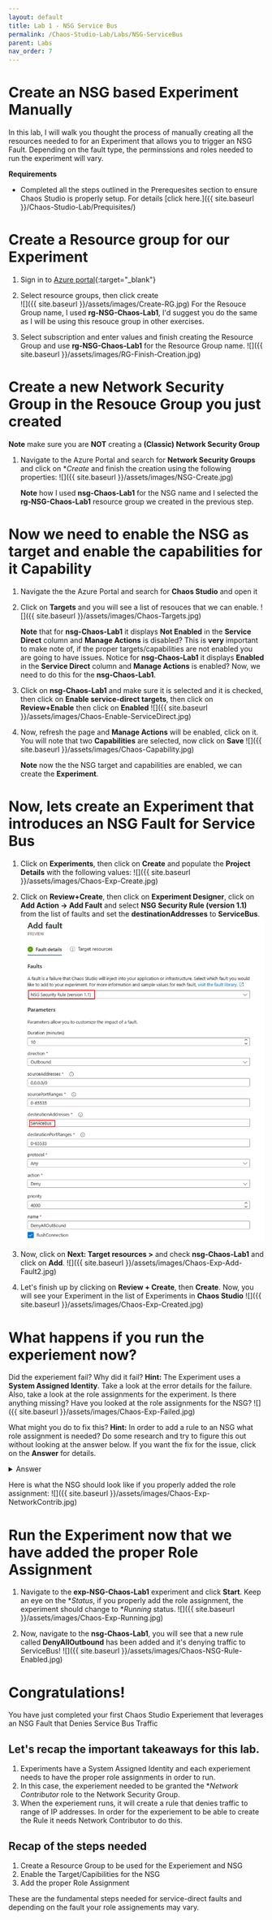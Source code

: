 ```yaml
---
layout: default
title: Lab 1 - NSG Service Bus
permalink: /Chaos-Studio-Lab/Labs/NSG-ServiceBus
parent: Labs 
nav_order: 7
---
```

# Create an NSG based Experiment Manually
In this lab, I will walk you thought the process of manually creating all the resources needed to for an Experiment that allows you to trigger an NSG Fault. Depending on the fault type, the perminssions and roles needed to run the experiment will vary.

**Requirements**
- Completed all the steps outlined in the Prerequesites section to ensure Chaos Studio is properly setup. For details [click here.]({{ site.baseurl }}/Chaos-Studio-Lab/Prequisites/)

# Create a Resource group for our Experiment
1. Sign in to [Azure portal](https://portal.azure.com){:target="_blank"}

2. Select resource groups, then click create <br>
![]({{ site.baseurl }}/assets/images/Create-RG.jpg)
For the Resouce Group name, I used **rg-NSG-Chaos-Lab1**, I'd suggest you do the same as I will be using this resouce group in other exercises.

3. Select subscription and enter values and finish creating the Resource Group and use **rg-NSG-Chaos-Lab1** for the Resource Group name.
![]({{ site.baseurl }}/assets/images/RG-Finish-Creation.jpg)

# Create a new Network Security Group in the Resouce Group you just created
  **Note** make sure you are **NOT** creating a **(Classic) Network Security Group**
1. Navigate to the Azure Portal and search for **Network Security Groups** and click on **Create* and finish the creation using the following properties:
![]({{ site.baseurl }}/assets/images/NSG-Create.jpg)

   **Note** how I used **nsg-Chaos-Lab1** for the NSG name and I selected the **rg-NSG-Chaos-Lab1** resource group we created in the previous step.

# Now we need to enable the NSG as target and enable the capabilities for it  Capability
1. Navigate the the Azure Portal and search for **Chaos Studio** and open it

2. Click on **Targets** and you will see a list of resouces that we can enable.
![]({{ site.baseurl }}/assets/images/Chaos-Targets.jpg)

    **Note** that for **nsg-Chaos-Lab1** it displays **Not Enabled** in the **Service Direct** column and **Manage Actions** is disabled?  This is **very** important to make note of, if the proper targets/capabilities are not enabled you are going to have issues.  Notice for **nsg-Chaos-Lab1** it displays **Enabled** in the **Service Direct** column and **Manage Actions** is enabled?  Now, we need to do this for the **nsg-Chaos-Lab1**.

3. Click on **nsg-Chaos-Lab1** and make sure it is selected and it is checked, then click on **Enable service-direct targets**, then click on **Review+Enable** then click on **Enabled**
![]({{ site.baseurl }}/assets/images/Chaos-Enable-ServiceDirect.jpg)

4. Now, refresh the page and **Manage Actions** will be enabled, click on it.  You will note that two **Capabilities** are selected, now click on **Save**
![]({{ site.baseurl }}/assets/images/Chaos-Capability.jpg)

   **Note** now the the NSG target and capabilities are enabled, we can create the **Experiment**.

# Now, lets create an Experiment that introduces an NSG Fault for Service Bus
1. Click on **Experiments**, then click on **Create** and populate the **Project Details** with the following values:
![]({{ site.baseurl }}/assets/images/Chaos-Exp-Create.jpg)

2. Click on **Review+Create**, then click on **Experiment Designer**, click on **Add Action -> Add Fault** and select **NSG Security Rule (version 1.1)** from the list of faults and set the **destinationAddresses** to **ServiceBus**.
![](/assets/images/Chaos-Exp-Add-Fault.jpg)

3. Now, click on **Next: Target resources >** and check **nsg-Chaos-Lab1** and click on **Add**. 
![]({{ site.baseurl }}/assets/images/Chaos-Exp-Add-Fault2.jpg)

4. Let's finish up by clicking on **Review + Create**, then **Create**.  Now, you will see your Experiment in the list of Experiments in **Chaos Studio**
![]({{ site.baseurl }}/assets/images/Chaos-Exp-Created.jpg)

# What happens if you run the experiement now?
Did the experiement fail?  Why did it fail?  **Hint:** The Experiment uses a **System Assigned Identity**.  Take a look at the error details for the failure.  Also, take a look at the role assignments for the experiment.  Is there anything missing?  Have you looked at the role assignments for the NSG?
![]({{ site.baseurl }}/assets/images/Chaos-Exp-Failed.jpg)

What might you do to fix this? **Hint:** In order to add a rule to an NSG what role assignment is needed?  Do some research and try to figure this out without looking at the answer below.  If you want the fix for the issue, click on the **Answer** for details.
<details>
<summary>Answer</summary>
You need to grant the experiment Network Contributor permissions to the NSG.  Navigate to the NSG and and Add the role assignment for Network Contributor and make sure you add exp-NSG-Chaos-Lab1 as a member.
</details>

Here is what the NSG should look like if you properly added the role assignment:
![]({{ site.baseurl }}/assets/images/Chaos-Exp-NetworkContrib.jpg)

# Run the Experiment now that we have added the proper Role Assignment
1. Navigate to the **exp-NSG-Chaos-Lab1** experiment and click **Start**.  Keep an eye on the **Status*, if you properly add the role assignment, the experiment should change to **Running* status.
![]({{ site.baseurl }}/assets/images/Chaos-Exp-Running.jpg)

2. Now, navigate to the **nsg-Chaos-Lab1**, you will see that a new rule called **DenyAllOutbound** has been added and it's denying traffic to ServiceBus!
![]({{ site.baseurl }}/assets/images/Chaos-NSG-Rule-Enabled.jpg)

# Congratulations!
You have just completed your first Chaos Studio Experiement that leverages an NSG Fault that Denies Service Bus Traffic
## Let's recap the important takeaways for this lab.
1. Experiments have a System Assigned Identity and each experiement needs to have the proper role assignments in order to run.
2. In this case, the experiement needed to be granted the **Network Contributor* role to the Network Security Group.
3. When the experiement runs, it will create a rule that denies traffic to range of IP addresses.  In order for the experiement to be able to create the Rule it needs Network Contributor to do this.

## Recap of the steps needed
1. Create a Resource Group to be used for the Experiement and NSG
2. Enable the Target/Capibilities for the NSG
3. Add the proper Role Assignment

These are the fundamental steps needed for service-direct faults and depending on the fault your role assignements may vary.

